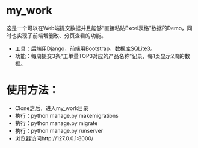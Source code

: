 # my_work
这是一个可以在Web端提交数据并且能够“直接粘贴Excel表格”数据的Demo，同时也实现了前端增删改、分页查看的功能。
 - 工具：后端用Django，前端用Bootstrap，数据库SQLite3。
 - 功能：每周提交3条“工单量TOP3对应的产品名称”记录，每1页显示2周的数据。

# 使用方法：
 - Clone之后，进入my_work目录
 - 执行：python manage.py makemigrations
 - 执行：python manage.py migrate
 - 执行：python manage.py runserver
 - 浏览器访问http://127.0.0.1:8000/
 
